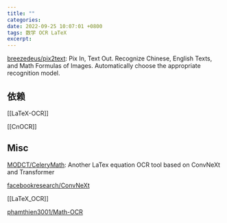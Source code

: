 ```yaml
---
title: ""
categories: 
date: 2022-09-25 10:07:01 +0800
tags: 数学 OCR LaTeX
excerpt: 
---
```


[breezedeus/pix2text](https://github.com/breezedeus/pix2text): Pix In, Text Out. Recognize Chinese, English Texts, and Math Formulas of Images. Automatically choose the appropriate recognition model.



## 依赖

[[LaTeX-OCR]]


[[CnOCR]]




## Misc


[MODCT/CeleryMath](https://github.com/MODCT/CeleryMath): Another LaTex equation OCR tool based on ConvNeXt and Transformer

[facebookresearch/ConvNeXt](https://github.com/facebookresearch/ConvNeXt)

[[LaTeX_OCR]]

[phamthien3001/Math-OCR](https://github.com/phamthien3001/Math-OCR)




